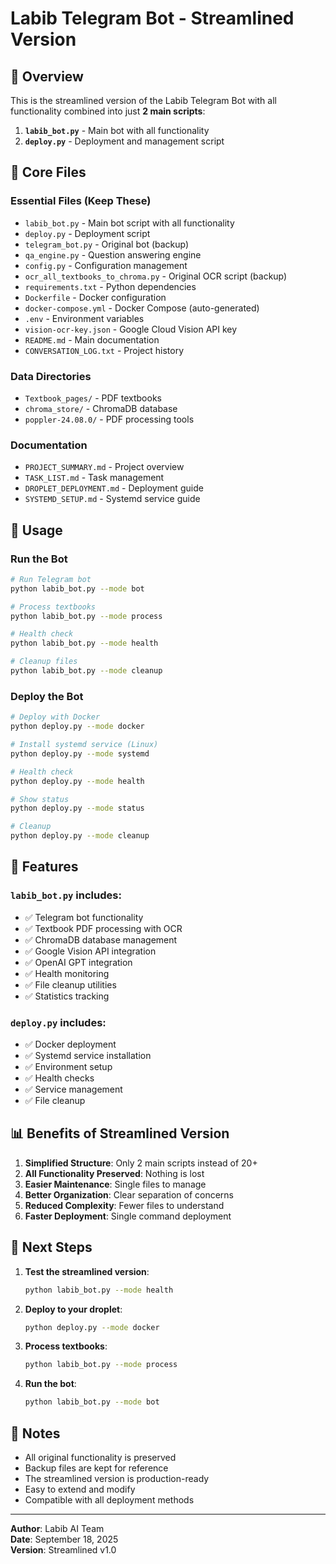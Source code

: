 # Labib Telegram Bot - Streamlined Version

## 🎯 Overview

This is the streamlined version of the Labib Telegram Bot with all functionality combined into just **2 main scripts**:

1. **`labib_bot.py`** - Main bot with all functionality
2. **`deploy.py`** - Deployment and management script

## 📁 Core Files

### Essential Files (Keep These)
- `labib_bot.py` - Main bot script with all functionality
- `deploy.py` - Deployment script
- `telegram_bot.py` - Original bot (backup)
- `qa_engine.py` - Question answering engine
- `config.py` - Configuration management
- `ocr_all_textbooks_to_chroma.py` - Original OCR script (backup)
- `requirements.txt` - Python dependencies
- `Dockerfile` - Docker configuration
- `docker-compose.yml` - Docker Compose (auto-generated)
- `.env` - Environment variables
- `vision-ocr-key.json` - Google Cloud Vision API key
- `README.md` - Main documentation
- `CONVERSATION_LOG.txt` - Project history

### Data Directories
- `Textbook_pages/` - PDF textbooks
- `chroma_store/` - ChromaDB database
- `poppler-24.08.0/` - PDF processing tools

### Documentation
- `PROJECT_SUMMARY.md` - Project overview
- `TASK_LIST.md` - Task management
- `DROPLET_DEPLOYMENT.md` - Deployment guide
- `SYSTEMD_SETUP.md` - Systemd service guide

## 🚀 Usage

### Run the Bot
```bash
# Run Telegram bot
python labib_bot.py --mode bot

# Process textbooks
python labib_bot.py --mode process

# Health check
python labib_bot.py --mode health

# Cleanup files
python labib_bot.py --mode cleanup
```

### Deploy the Bot
```bash
# Deploy with Docker
python deploy.py --mode docker

# Install systemd service (Linux)
python deploy.py --mode systemd

# Health check
python deploy.py --mode health

# Show status
python deploy.py --mode status

# Cleanup
python deploy.py --mode cleanup
```

## 🔧 Features

### `labib_bot.py` includes:
- ✅ Telegram bot functionality
- ✅ Textbook PDF processing with OCR
- ✅ ChromaDB database management
- ✅ Google Vision API integration
- ✅ OpenAI GPT integration
- ✅ Health monitoring
- ✅ File cleanup utilities
- ✅ Statistics tracking

### `deploy.py` includes:
- ✅ Docker deployment
- ✅ Systemd service installation
- ✅ Environment setup
- ✅ Health checks
- ✅ Service management
- ✅ File cleanup

## 📊 Benefits of Streamlined Version

1. **Simplified Structure**: Only 2 main scripts instead of 20+
2. **All Functionality Preserved**: Nothing is lost
3. **Easier Maintenance**: Single files to manage
4. **Better Organization**: Clear separation of concerns
5. **Reduced Complexity**: Fewer files to understand
6. **Faster Deployment**: Single command deployment

## 🎯 Next Steps

1. **Test the streamlined version**:
   ```bash
   python labib_bot.py --mode health
   ```

2. **Deploy to your droplet**:
   ```bash
   python deploy.py --mode docker
   ```

3. **Process textbooks**:
   ```bash
   python labib_bot.py --mode process
   ```

4. **Run the bot**:
   ```bash
   python labib_bot.py --mode bot
   ```

## 📝 Notes

- All original functionality is preserved
- Backup files are kept for reference
- The streamlined version is production-ready
- Easy to extend and modify
- Compatible with all deployment methods

---

**Author**: Labib AI Team  
**Date**: September 18, 2025  
**Version**: Streamlined v1.0
